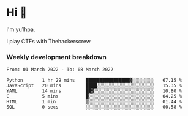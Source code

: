 # Hi 👋

I'm yu1hpa.

I play CTFs with Thehackerscrew

### Weekly development breakdown

<!--START_SECTION:waka-->

```text
From: 01 March 2022 - To: 08 March 2022

Python       1 hr 29 mins    ████████████████▓░░░░░░░░   67.15 %
JavaScript   20 mins         ████░░░░░░░░░░░░░░░░░░░░░   15.35 %
YAML         14 mins         ██▓░░░░░░░░░░░░░░░░░░░░░░   10.80 %
C            5 mins          █░░░░░░░░░░░░░░░░░░░░░░░░   04.25 %
HTML         1 min           ▒░░░░░░░░░░░░░░░░░░░░░░░░   01.44 %
SQL          0 secs          ░░░░░░░░░░░░░░░░░░░░░░░░░   00.58 %
```

<!--END_SECTION:waka-->

